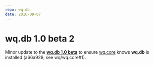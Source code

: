 ```yaml
---
repo: wq.db
date: 2016-09-07
---
```


# wq.db 1.0 beta 2

Minor update to the [**wq.db 1.0 beta**](./wq.db-1.0.0b1.md) to ensure [wq.core](../wq.build/index.md) knows **wq.db** is installed (a66a929; see wq/wq.core#1).
